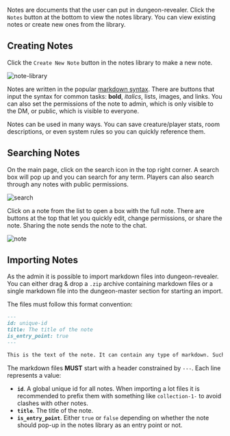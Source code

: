 Notes are documents that the user can put in dungeon-revealer. Click the `Notes` button at the bottom to view the notes library. You can view existing notes or create new ones from the library. 

## Creating Notes

Click the `Create New Note` button in the notes library to make a new note.

![note-library](https://user-images.githubusercontent.com/9096667/87478741-e51d9c00-c5ef-11ea-867f-348e195b71d6.png)

 Notes are written in the popular [markdown syntax](https://guides.github.com/features/mastering-markdown/). There are buttons that input the syntax for common tasks: **bold**, *italics*, lists, images, and links. You can also set the permissions of the note to admin, which is only visible to the DM, or public, which is visible to everyone.

Notes can be used in many ways. You can save creature/player stats, room descriptions, or even system rules so you can quickly reference them. 

## Searching Notes
On the main page, click on the search icon in the top right corner. A search box will pop up and you can search for any term. Players can also search through any notes with public permissions.

![search](https://user-images.githubusercontent.com/9096667/87480101-4181bb00-c5f2-11ea-95f1-34a13e3c75f2.png)

Click on a note from the list to open a box with the full note. There are buttons at the top that let you quickly edit, change permissions, or share the note. Sharing the note sends the note to the chat.

![note](https://user-images.githubusercontent.com/9096667/87480109-434b7e80-c5f2-11ea-9d78-0e51fadf2196.png)

## Importing Notes

As the admin it is possible to import markdown files into dungeon-revealer.
You can either drag & drop a `.zip` archive containing markdown files or a single markdown file into the dungeon-master section for starting an import.

The files must follow this format convention:

```md
---
id: unique-id
title: The title of the note
is_entry_point: true
---

This is the text of the note. It can contain any type of markdown. Such as **bold text** or [links](http://google.de).
```

The markdown files **MUST** start with a header constrained by `---`.
Each line represents a value:

- **`id`**. A global unique id for all notes. When importing a lot files it is recommended to prefix them with something like `collection-1-` to avoid clashes with other notes.
- **`title`**. The title of the note.
- **`is_entry_point`**. Either `true` or `false` depending on whether the note should pop-up in the notes library as an entry point or not.

